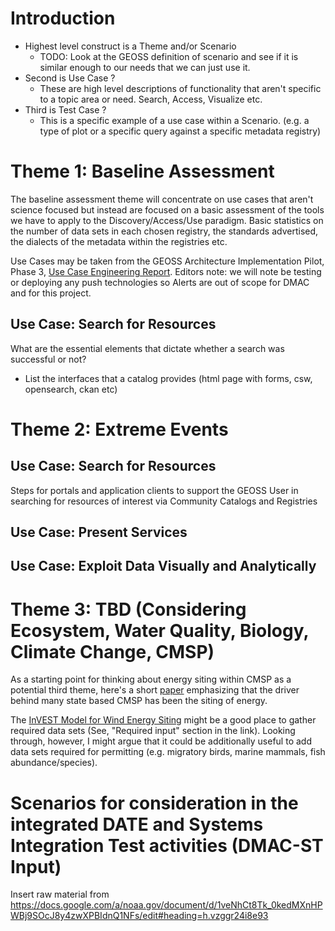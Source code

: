 # Introduction

* Highest level construct is a Theme and/or Scenario
  * TODO: Look at the GEOSS definition of scenario and see if it is similar enough to our needs that we can just use it.
* Second is Use Case ?
  * These are high level descriptions of functionality that aren't specific to a topic area or need.  Search, Access, Visualize etc.
* Third is Test Case ?
  * This is a specific example of a use case within a Scenario.  (e.g. a type of plot or a specific query against a specific metadata registry)

# Theme 1: Baseline Assessment
The baseline assessment theme will concentrate on use cases that aren't science focused but instead are focused on a basic assessment of the tools we have to apply to the Discovery/Access/Use paradigm.  Basic statistics on the number of data sets in each chosen registry, the standards advertised, the dialects of the metadata within the registries etc.  

Use Cases may be taken from the GEOSS Architecture Implementation Pilot, Phase 3, [Use Case Engineering Report](http://www.ogcnetwork.net/pub/ogcnetwork/GEOSS/AIP3/documents/AIP-3_Use_Cases_ER110210.pdf).
Editors note: we will note be testing or deploying any push technologies so Alerts are out of scope for DMAC and for this project.

## Use Case: Search for Resources
What are the essential elements that dictate whether a search was successful or not?

* List the interfaces that a catalog provides (html page with forms, csw, opensearch, ckan etc)

# Theme 2: Extreme Events 

## Use Case: Search for Resources 
Steps for portals and application clients to support the GEOSS User in searching for resources of interest via Community Catalogs and Registries

## Use Case: Present Services

## Use Case: Exploit Data Visually and Analytically

# Theme 3:  TBD (Considering Ecosystem, Water Quality, Biology, Climate Change, CMSP)
As a starting point for thinking about energy siting within CMSP as a potential third theme, here's a short [paper](https://drive.google.com/file/d/0B8p4sUXIeKn1WVFhaGo0UzBnWjQ/edit?usp=sharing) emphasizing that the driver behind many state based CMSP has been the siting of energy.

The [InVEST Model for Wind Energy Siting](http://ncp-dev.stanford.edu/~dataportal/invest-releases/documentation/current_release/wind_energy.html#required-inputs) might be a good place to gather required data sets (See, "Required input" section in the link).  Looking through, however, I might argue that it could be additionally useful to add data sets required for permitting (e.g. migratory birds, marine mammals, fish abundance/species).


# Scenarios for consideration in the integrated DATE and Systems Integration Test activities (DMAC-ST Input)

Insert raw material from https://docs.google.com/a/noaa.gov/document/d/1veNhCt8Tk_0kedMXnHPWBj9SOcJ8y4zwXPBIdnQ1NFs/edit#heading=h.vzggr24i8e93
